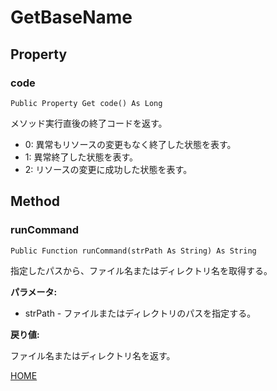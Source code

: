 # GetBaseName
## Property
### code

```
Public Property Get code() As Long
```

メソッド実行直後の終了コードを返す。

* 0: 異常もリソースの変更もなく終了した状態を表す。
* 1: 異常終了した状態を表す。
* 2: リソースの変更に成功した状態を表す。

## Method
### runCommand

```
Public Function runCommand(strPath As String) As String
```

指定したパスから、ファイル名またはディレクトリ名を取得する。

**パラメータ:**

* strPath - ファイルまたはディレクトリのパスを指定する。

**戻り値:**

ファイル名またはディレクトリ名を返す。

[HOME](index)
